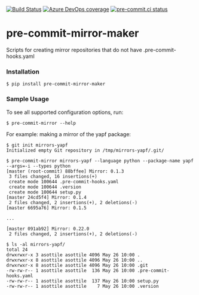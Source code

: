 [![Build Status](https://dev.azure.com/asottile/asottile/_apis/build/status/pre-commit.pre-commit-mirror-maker?branchName=master)](https://dev.azure.com/asottile/asottile/_build/latest?definitionId=59&branchName=master)
[![Azure DevOps coverage](https://img.shields.io/azure-devops/coverage/asottile/asottile/59/master.svg)](https://dev.azure.com/asottile/asottile/_build/latest?definitionId=59&branchName=master)
[![pre-commit.ci status](https://results.pre-commit.ci/badge/github/pre-commit/pre-commit-mirror-maker/master.svg)](https://results.pre-commit.ci/latest/github/pre-commit/pre-commit-mirror-maker/master)

pre-commit-mirror-maker
=======================

Scripts for creating mirror repositories that do not have
.pre-commit-hooks.yaml


### Installation

`$ pip install pre-commit-mirror-maker`


### Sample Usage

To see all supported configuration options, run:

```console
$ pre-commit-mirror --help
```

For example: making a mirror of the yapf package:

```console
$ git init mirrors-yapf
Initialized empty Git repository in /tmp/mirrors-yapf/.git/

$ pre-commit-mirror mirrors-yapf --language python --package-name yapf --args=-i --types python
[master (root-commit) 88bffee] Mirror: 0.1.3
 3 files changed, 16 insertions(+)
 create mode 100644 .pre-commit-hooks.yaml
 create mode 100644 .version
 create mode 100644 setup.py
[master 24cd5f4] Mirror: 0.1.4
 2 files changed, 2 insertions(+), 2 deletions(-)
[master 6695a76] Mirror: 0.1.5

...

[master 091ab92] Mirror: 0.22.0
 2 files changed, 2 insertions(+), 2 deletions(-)

$ ls -al mirrors-yapf/
total 24
drwxrwxr-x 3 asottile asottile 4096 May 26 10:00 .
drwxrwxr-x 8 asottile asottile 4096 May 26 10:00 ..
drwxrwxr-x 8 asottile asottile 4096 May 26 10:00 .git
-rw-rw-r-- 1 asottile asottile  136 May 26 10:00 .pre-commit-hooks.yaml
-rw-rw-r-- 1 asottile asottile  137 May 26 10:00 setup.py
-rw-rw-r-- 1 asottile asottile    7 May 26 10:00 .version
```
